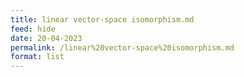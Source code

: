 ```yaml
---
title: linear vector-space isomorphism.md
feed: hide
date: 20-04-2023
permalink: /linear%20vector-space%20isomorphism.md
format: list
---
```




